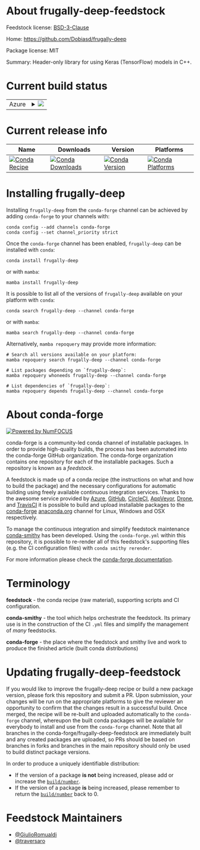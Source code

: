 About frugally-deep-feedstock
=============================

Feedstock license: [BSD-3-Clause](https://github.com/conda-forge/frugally-deep-feedstock/blob/main/LICENSE.txt)

Home: https://github.com/Dobiasd/frugally-deep

Package license: MIT

Summary: Header-only library for using Keras (TensorFlow) models in C++.

Current build status
====================


<table>
    
  <tr>
    <td>Azure</td>
    <td>
      <details>
        <summary>
          <a href="https://dev.azure.com/conda-forge/feedstock-builds/_build/latest?definitionId=17530&branchName=main">
            <img src="https://dev.azure.com/conda-forge/feedstock-builds/_apis/build/status/frugally-deep-feedstock?branchName=main">
          </a>
        </summary>
        <table>
          <thead><tr><th>Variant</th><th>Status</th></tr></thead>
          <tbody><tr>
              <td>linux_64</td>
              <td>
                <a href="https://dev.azure.com/conda-forge/feedstock-builds/_build/latest?definitionId=17530&branchName=main">
                  <img src="https://dev.azure.com/conda-forge/feedstock-builds/_apis/build/status/frugally-deep-feedstock?branchName=main&jobName=linux&configuration=linux%20linux_64_" alt="variant">
                </a>
              </td>
            </tr><tr>
              <td>osx_64</td>
              <td>
                <a href="https://dev.azure.com/conda-forge/feedstock-builds/_build/latest?definitionId=17530&branchName=main">
                  <img src="https://dev.azure.com/conda-forge/feedstock-builds/_apis/build/status/frugally-deep-feedstock?branchName=main&jobName=osx&configuration=osx%20osx_64_" alt="variant">
                </a>
              </td>
            </tr><tr>
              <td>win_64</td>
              <td>
                <a href="https://dev.azure.com/conda-forge/feedstock-builds/_build/latest?definitionId=17530&branchName=main">
                  <img src="https://dev.azure.com/conda-forge/feedstock-builds/_apis/build/status/frugally-deep-feedstock?branchName=main&jobName=win&configuration=win%20win_64_" alt="variant">
                </a>
              </td>
            </tr>
          </tbody>
        </table>
      </details>
    </td>
  </tr>
</table>

Current release info
====================

| Name | Downloads | Version | Platforms |
| --- | --- | --- | --- |
| [![Conda Recipe](https://img.shields.io/badge/recipe-frugally--deep-green.svg)](https://anaconda.org/conda-forge/frugally-deep) | [![Conda Downloads](https://img.shields.io/conda/dn/conda-forge/frugally-deep.svg)](https://anaconda.org/conda-forge/frugally-deep) | [![Conda Version](https://img.shields.io/conda/vn/conda-forge/frugally-deep.svg)](https://anaconda.org/conda-forge/frugally-deep) | [![Conda Platforms](https://img.shields.io/conda/pn/conda-forge/frugally-deep.svg)](https://anaconda.org/conda-forge/frugally-deep) |

Installing frugally-deep
========================

Installing `frugally-deep` from the `conda-forge` channel can be achieved by adding `conda-forge` to your channels with:

```
conda config --add channels conda-forge
conda config --set channel_priority strict
```

Once the `conda-forge` channel has been enabled, `frugally-deep` can be installed with `conda`:

```
conda install frugally-deep
```

or with `mamba`:

```
mamba install frugally-deep
```

It is possible to list all of the versions of `frugally-deep` available on your platform with `conda`:

```
conda search frugally-deep --channel conda-forge
```

or with `mamba`:

```
mamba search frugally-deep --channel conda-forge
```

Alternatively, `mamba repoquery` may provide more information:

```
# Search all versions available on your platform:
mamba repoquery search frugally-deep --channel conda-forge

# List packages depending on `frugally-deep`:
mamba repoquery whoneeds frugally-deep --channel conda-forge

# List dependencies of `frugally-deep`:
mamba repoquery depends frugally-deep --channel conda-forge
```


About conda-forge
=================

[![Powered by
NumFOCUS](https://img.shields.io/badge/powered%20by-NumFOCUS-orange.svg?style=flat&colorA=E1523D&colorB=007D8A)](https://numfocus.org)

conda-forge is a community-led conda channel of installable packages.
In order to provide high-quality builds, the process has been automated into the
conda-forge GitHub organization. The conda-forge organization contains one repository
for each of the installable packages. Such a repository is known as a *feedstock*.

A feedstock is made up of a conda recipe (the instructions on what and how to build
the package) and the necessary configurations for automatic building using freely
available continuous integration services. Thanks to the awesome service provided by
[Azure](https://azure.microsoft.com/en-us/services/devops/), [GitHub](https://github.com/),
[CircleCI](https://circleci.com/), [AppVeyor](https://www.appveyor.com/),
[Drone](https://cloud.drone.io/welcome), and [TravisCI](https://travis-ci.com/)
it is possible to build and upload installable packages to the
[conda-forge](https://anaconda.org/conda-forge) [anaconda.org](https://anaconda.org/)
channel for Linux, Windows and OSX respectively.

To manage the continuous integration and simplify feedstock maintenance
[conda-smithy](https://github.com/conda-forge/conda-smithy) has been developed.
Using the ``conda-forge.yml`` within this repository, it is possible to re-render all of
this feedstock's supporting files (e.g. the CI configuration files) with ``conda smithy rerender``.

For more information please check the [conda-forge documentation](https://conda-forge.org/docs/).

Terminology
===========

**feedstock** - the conda recipe (raw material), supporting scripts and CI configuration.

**conda-smithy** - the tool which helps orchestrate the feedstock.
                   Its primary use is in the construction of the CI ``.yml`` files
                   and simplify the management of *many* feedstocks.

**conda-forge** - the place where the feedstock and smithy live and work to
                  produce the finished article (built conda distributions)


Updating frugally-deep-feedstock
================================

If you would like to improve the frugally-deep recipe or build a new
package version, please fork this repository and submit a PR. Upon submission,
your changes will be run on the appropriate platforms to give the reviewer an
opportunity to confirm that the changes result in a successful build. Once
merged, the recipe will be re-built and uploaded automatically to the
`conda-forge` channel, whereupon the built conda packages will be available for
everybody to install and use from the `conda-forge` channel.
Note that all branches in the conda-forge/frugally-deep-feedstock are
immediately built and any created packages are uploaded, so PRs should be based
on branches in forks and branches in the main repository should only be used to
build distinct package versions.

In order to produce a uniquely identifiable distribution:
 * If the version of a package **is not** being increased, please add or increase
   the [``build/number``](https://docs.conda.io/projects/conda-build/en/latest/resources/define-metadata.html#build-number-and-string).
 * If the version of a package **is** being increased, please remember to return
   the [``build/number``](https://docs.conda.io/projects/conda-build/en/latest/resources/define-metadata.html#build-number-and-string)
   back to 0.

Feedstock Maintainers
=====================

* [@GiulioRomualdi](https://github.com/GiulioRomualdi/)
* [@traversaro](https://github.com/traversaro/)

